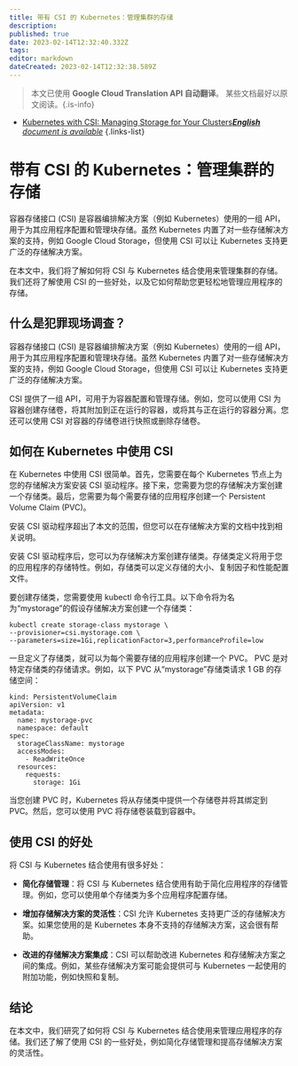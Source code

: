 ```yaml
---
title: 带有 CSI 的 Kubernetes：管理集群的存储
description: 
published: true
date: 2023-02-14T12:32:40.332Z
tags: 
editor: markdown
dateCreated: 2023-02-14T12:32:38.589Z
---
```


> 本文已使用 **Google Cloud Translation API 自动翻译**。
某些文档最好以原文阅读。{.is-info}



- [Kubernetes with CSI: Managing Storage for Your Clusters***English** document is available*](/en/Knowledge-base/Kubernetes/kubernetes-with-csi-managing-storage-for-your-clusters)
{.links-list}


# 带有 CSI 的 Kubernetes：管理集群的存储

容器存储接口 (CSI) 是容器编排解决方案（例如 Kubernetes）使用的一组 API，用于为其应用程序配置和管理块存储。虽然 Kubernetes 内置了对一些存储解决方案的支持，例如 Google Cloud Storage，但使用 CSI 可以让 Kubernetes 支持更广泛的存储解决方案。

在本文中，我们将了解如何将 CSI 与 Kubernetes 结合使用来管理集群的存储。我们还将了解使用 CSI 的一些好处，以及它如何帮助您更轻松地管理应用程序的存储。

## 什么是犯罪现场调查？

容器存储接口 (CSI) 是容器编排解决方案（例如 Kubernetes）使用的一组 API，用于为其应用程序配置和管理块存储。虽然 Kubernetes 内置了对一些存储解决方案的支持，例如 Google Cloud Storage，但使用 CSI 可以让 Kubernetes 支持更广泛的存储解决方案。

CSI 提供了一组 API，可用于为容器配置和管理存储。例如，您可以使用 CSI 为容器创建存储卷，将其附加到正在运行的容器，或将其与正在运行的容器分离。您还可以使用 CSI 对容器的存储卷进行快照或删除存储卷。

## 如何在 Kubernetes 中使用 CSI

在 Kubernetes 中使用 CSI 很简单。首先，您需要在每个 Kubernetes 节点上为您的存储解决方案安装 CSI 驱动程序。接下来，您需要为您的存储解决方案创建一个存储类。最后，您需要为每个需要存储的应用程序创建一个 Persistent Volume Claim (PVC)。

安装 CSI 驱动程序超出了本文的范围，但您可以在存储解决方案的文档中找到相关说明。

安装 CSI 驱动程序后，您可以为存储解决方案创建存储类。存储类定义将用于您的应用程序的存储特性。例如，存储类可以定义存储的大小、复制因子和性能配置文件。

要创建存储类，您需要使用 kubectl 命令行工具。以下命令将为名为“mystorage”的假设存储解决方案创建一个存储类：

```
kubectl create storage-class mystorage \
--provisioner=csi.mystorage.com \
--parameters=size=1Gi,replicationFactor=3,performanceProfile=low
```

一旦定义了存储类，就可以为每个需要存储的应用程序创建一个 PVC。 PVC 是对特定存储类的存储请求。例如，以下 PVC 从“mystorage”存储类请求 1 GB 的存储空间：

```
kind: PersistentVolumeClaim
apiVersion: v1
metadata:
  name: mystorage-pvc
  namespace: default
spec:
  storageClassName: mystorage
  accessModes:
    - ReadWriteOnce
  resources:
    requests:
      storage: 1Gi
```

当您创建 PVC 时，Kubernetes 将从存储类中提供一个存储卷并将其绑定到 PVC。然后，您可以使用 PVC 将存储卷装载到容器中。

## 使用 CSI 的好处

将 CSI 与 Kubernetes 结合使用有很多好处：

- **简化存储管理**：将 CSI 与 Kubernetes 结合使用有助于简化应用程序的存储管理。例如，您可以使用单个存储类为多个应用程序配置存储。

- **增加存储解决方案的灵活性**：CSI 允许 Kubernetes 支持更广泛的存储解决方案。如果您使用的是 Kubernetes 本身不支持的存储解决方案，这会很有帮助。

- **改进的存储解决方案集成**：CSI 可以帮助改进 Kubernetes 和存储解决方案之间的集成。例如，某些存储解决方案可能会提供可与 Kubernetes 一起使用的附加功能，例如快照和复制。

## 结论

在本文中，我们研究了如何将 CSI 与 Kubernetes 结合使用来管理应用程序的存储。我们还了解了使用 CSI 的一些好处，例如简化存储管理和提高存储解决方案的灵活性。